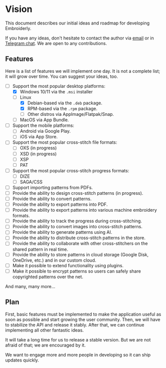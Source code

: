 # Vision

This document describes our initial ideas and roadmap for developing Embroiderly.

If you have any ideas, don't hesitate to contact the author via [email](mailto:nazarantoniuk18@gmail.com) or in [Telegram chat](https://t.me/embroidery_space).
We are open to any contributions.

## Features

Here is a list of features we will implement one day.
It is not a complete list; it will grow over time.
You can suggest your ideas, too.

- [ ] Support the most popular desktop platforms:
  - [x] Windows 10/11 via the `.msi` installer
  - [ ] Linux
    - [x] Debian-based via the `.deb` package.
    - [x] RPM-based via the `.rpm` package.
    - [ ] Other distros via AppImage/Flatpak/Snap.
  - [ ] MacOS via App Bundle.
- [ ] Support the mobile platforms:
  - [ ] Android via Google Play.
  - [ ] iOS via App Store.
- [ ] Support the most popular cross-stitch file formats:
  - [ ] OXS (in progress)
  - [ ] XSD (in progress)
  - [ ] XSP
  - [ ] PAT
- [ ] Support the most popular cross-stitch progress formats:
  - [ ] DIZE
  - [ ] SAGA/CSS
- [ ] Support importing patterns from PDFs.
- [ ] Provide the ability to design cross-stitch patterns (in progress).
- [ ] Provide the ability to convert patterns.
- [ ] Provide the ability to export patterns into PDF.
- [ ] Provide the ability to export patterns into various machine embroidery formats.
- [ ] Provide the ability to track the progress during cross-stitching.
- [ ] Provide the ability to convert images into cross-stitch patterns.
- [ ] Provide the ability to generate patterns using AI.
- [ ] Provide the ability to distribute cross-stitch patterns in the store.
- [ ] Provide the ability to collaborate with other cross-stitchers on the shared pattern in real time.
- [ ] Provide the ability to store patterns in cloud storage (Google Disk, OneDrive, etc.) and in our custom cloud.
- [ ] Make it possible to extend functionality using plugins.
- [ ] Make it possible to encrypt patterns so users can safely share copyrighted patterns over the net.

And many, many more...

## Plan

First, basic features must be implemented to make the application useful as soon as possible and start growing the user community.
Then, we will have to stabilize the API and release it stably.
After that, we can continue implementing all other fantastic ideas.

It will take a long time for us to release a stable version.
But we are not afraid of that; we are encouraged by it.

We want to engage more and more people in developing so it can ship updates quickly.
